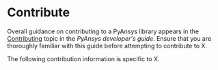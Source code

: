 # Contribute

Overall guidance on contributing to a PyAnsys library appears in the
[Contributing] topic in the *PyAnsys developer's guide*. Ensure that you
are thoroughly familiar with this guide before attempting to contribute to
X.

The following contribution information is specific to X.

[Contributing]: https://dev.docs.pyansys.com/how-to/contributing.html

<!-- In the previous content, replace X with the name of your library. For example, PyAEDT. -->
<!-- Begin content specific to your library here. -->

